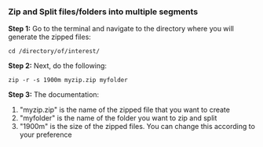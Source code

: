 ### Zip and Split files/folders into multiple segments


**Step 1:** Go to the terminal and navigate to the directory where you will generate the zipped files:
```
cd /directory/of/interest/
```
**Step 2:** Next, do the following:
```
zip -r -s 1900m myzip.zip myfolder
```
**Step 3:** The documentation:
1. "myzip.zip" is the name of the zipped file that you want to create
2. "myfolder" is the name of the folder you want to zip and split
3. "1900m" is the size of the zipped files. You can change this according to your preference
